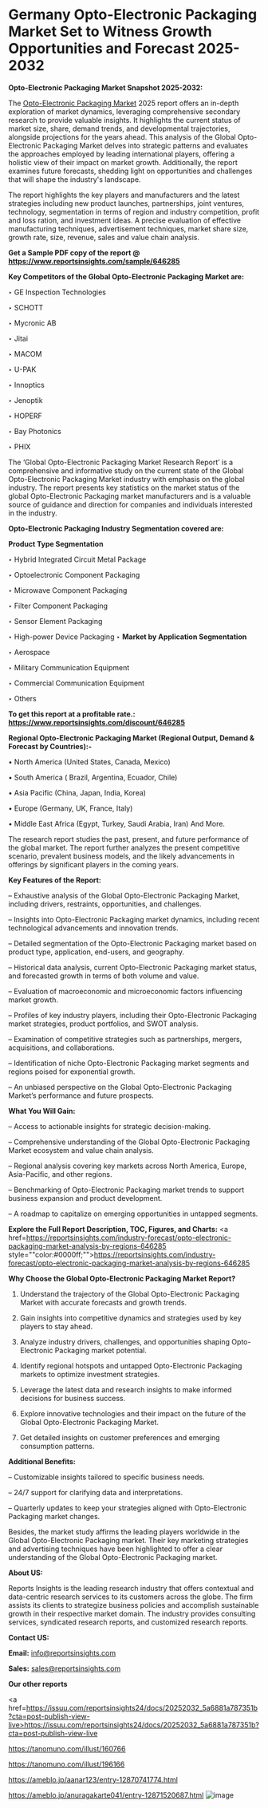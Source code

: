 # Germany Opto-Electronic Packaging Market Set to Witness Growth Opportunities and Forecast 2025-2032

<strong>Opto-Electronic Packaging Market Snapshot 2025-2032:</strong>

The <a href=https://www.reportsinsights.com/sample/646285>Opto-Electronic Packaging Market</a> 2025 report offers an in-depth exploration of market dynamics, leveraging comprehensive secondary research to provide valuable insights. It highlights the current status of market size, share, demand trends, and developmental trajectories, alongside projections for the years ahead. This analysis of the Global Opto-Electronic Packaging Market delves into strategic patterns and evaluates the approaches employed by leading international players, offering a holistic view of their impact on market growth. Additionally, the report examines future forecasts, shedding light on opportunities and challenges that will shape the industry's landscape.

The report highlights the key players and manufacturers and the latest strategies including new product launches, partnerships, joint ventures, technology, segmentation in terms of region and industry competition, profit and loss ration, and investment ideas. A precise evaluation of effective manufacturing techniques, advertisement techniques, market share size, growth rate, size, revenue, sales and value chain analysis.

<strong>Get a Sample PDF copy of the report @ <a href=https://www.reportsinsights.com/sample/646285 style=color:#0000ff;>https://www.reportsinsights.com/sample/646285</a></strong>

<strong>Key Competitors of the Global Opto-Electronic Packaging Market are:</strong>

‣ GE Inspection Technologies

‣ SCHOTT

‣ Mycronic AB

‣ Jitai

‣ MACOM

‣ U-PAK

‣ Innoptics

‣ Jenoptik

‣ HOPERF

‣ Bay Photonics

‣ PHIX

The ‘Global Opto-Electronic Packaging Market Research Report’ is a comprehensive and informative study on the current state of the Global Opto-Electronic Packaging Market industry with emphasis on the global industry. The report presents key statistics on the market status of the global Opto-Electronic Packaging market manufacturers and is a valuable source of guidance and direction for companies and individuals interested in the industry.

<strong>Opto-Electronic Packaging Industry Segmentation covered are:</strong>

<strong>Product Type Segmentation</strong>

‣ Hybrid Integrated Circuit Metal Package

‣ Optoelectronic Component Packaging

‣ Microwave Component Packaging

‣ Filter Component Packaging

‣ Sensor Element Packaging

‣ High-power Device Packaging
‣ 
<strong>Market by Application Segmentation</strong>

‣ Aerospace

‣ Military Communication Equipment

‣ Commercial Communication Equipment

‣ Others

<strong>To get this report at a profitable rate.: <a href=https://www.reportsinsights.com/discount/646285 style=color:#0000ff;>https://www.reportsinsights.com/discount/646285</a></strong>

<strong>Regional Opto-Electronic Packaging Market (Regional Output, Demand &amp; Forecast by Countries):-</strong>

• North America (United States, Canada, Mexico)

• South America ( Brazil, Argentina, Ecuador, Chile)

• Asia Pacific (China, Japan, India, Korea)

• Europe (Germany, UK, France, Italy)

• Middle East Africa (Egypt, Turkey, Saudi Arabia, Iran) And More.

The research report studies the past, present, and future performance of the global market. The report further analyzes the present competitive scenario, prevalent business models, and the likely advancements in offerings by significant players in the coming years.

<strong>Key Features of the Report:</strong>

– Exhaustive analysis of the Global Opto-Electronic Packaging Market, including drivers, restraints, opportunities, and challenges.

– Insights into Opto-Electronic Packaging market dynamics, including recent technological advancements and innovation trends.

– Detailed segmentation of the Opto-Electronic Packaging market based on product type, application, end-users, and geography.

– Historical data analysis, current Opto-Electronic Packaging market status, and forecasted growth in terms of both volume and value.

– Evaluation of macroeconomic and microeconomic factors influencing market growth.

– Profiles of key industry players, including their Opto-Electronic Packaging market strategies, product portfolios, and SWOT analysis.

– Examination of competitive strategies such as partnerships, mergers, acquisitions, and collaborations.

– Identification of niche Opto-Electronic Packaging market segments and regions poised for exponential growth.

– An unbiased perspective on the Global Opto-Electronic Packaging Market’s performance and future prospects.

<strong>What You Will Gain:</strong>

– Access to actionable insights for strategic decision-making.

– Comprehensive understanding of the Global Opto-Electronic Packaging Market ecosystem and value chain analysis.

– Regional analysis covering key markets across North America, Europe, Asia-Pacific, and other regions.

– Benchmarking of Opto-Electronic Packaging market trends to support business expansion and product development.

– A roadmap to capitalize on emerging opportunities in untapped segments.

<strong>Explore the Full Report Description, TOC, Figures, and Charts:</strong>
<a href=https://reportsinsights.com/industry-forecast/opto-electronic-packaging-market-analysis-by-regions-646285 style=""color:#0000ff;"">https://reportsinsights.com/industry-forecast/opto-electronic-packaging-market-analysis-by-regions-646285</a>

<strong>Why Choose the Global Opto-Electronic Packaging Market Report?</strong>

1. Understand the trajectory of the Global Opto-Electronic Packaging Market with accurate forecasts and growth trends.

2. Gain insights into competitive dynamics and strategies used by key players to stay ahead.

3. Analyze industry drivers, challenges, and opportunities shaping Opto-Electronic Packaging market potential.

4. Identify regional hotspots and untapped Opto-Electronic Packaging markets to optimize investment strategies.

5. Leverage the latest data and research insights to make informed decisions for business success.

6. Explore innovative technologies and their impact on the future of the Global Opto-Electronic Packaging Market.

7. Get detailed insights on customer preferences and emerging consumption patterns.

<strong>Additional Benefits:</strong>

– Customizable insights tailored to specific business needs.

– 24/7 support for clarifying data and interpretations.

– Quarterly updates to keep your strategies aligned with Opto-Electronic Packaging market changes.

Besides, the market study affirms the leading players worldwide in the Global Opto-Electronic Packaging market. Their key marketing strategies and advertising techniques have been highlighted to offer a clear understanding of the Global Opto-Electronic Packaging market.

<strong><strong>About US</strong>:</strong>

Reports Insights is the leading research industry that offers contextual and data-centric research services to its customers across the globe. The firm assists its clients to strategize business policies and accomplish sustainable growth in their respective market domain. The industry provides consulting services, syndicated research reports, and customized research reports.

<strong>Contact US:</strong>

<p class=><b>Email:</b> <a href=mailto:info@reportsinsights.com>info@reportsinsights.com</a></p>
<p class=><b>Sales:</b> <a href=mailto:sales@reportsinsights.com>sales@reportsinsights.com</a></p>

<strong>Our other reports</strong>

<a href=https://issuu.com/reportsinsights24/docs/20252032_5a6881a787351b?cta=post-publish-view-live>https://issuu.com/reportsinsights24/docs/20252032_5a6881a787351b?cta=post-publish-view-live</a>

<a href=https://tanomuno.com/illust/160766>https://tanomuno.com/illust/160766</a>

<a href=https://tanomuno.com/illust/196166>https://tanomuno.com/illust/196166</a>

<a href=https://ameblo.jp/aanar123/entry-12870741774.html>https://ameblo.jp/aanar123/entry-12870741774.html</a>

<a href=https://ameblo.jp/anuragakarte041/entry-12871520687.html>https://ameblo.jp/anuragakarte041/entry-12871520687.html</a>
![image](https://github.com/user-attachments/assets/3f57468d-2a02-404f-a622-06f2364cdcb6)

